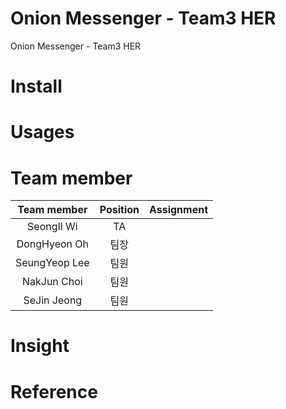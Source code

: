 # Onion Messenger - Team3 HER

Onion Messenger - Team3 HER


# Install


# Usages


# Team member

| Team member     | Position | Assignment |
|:---------------:|:--------:|------------|
|  SeongIl Wi     |    TA    | |
|  DongHyeon Oh   |   팀장   | |
|  SeungYeop Lee  |   팀원   | |
|  NakJun Choi    |   팀원   | |
|  SeJin Jeong    |   팀원   | |

# Insight

# Reference


